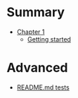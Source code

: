 # Summary

- [Chapter 1](./chapter_1.md)
  - [Getting started](01_getting_started/02_article.md)

# Advanced

- [README.md tests](./02_advanced/README.md)
